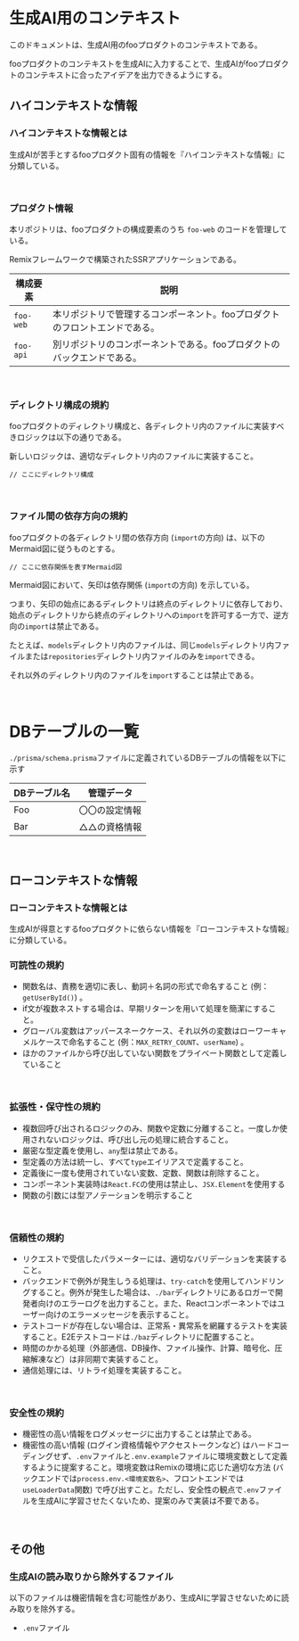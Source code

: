 # 生成AI用のコンテキスト

このドキュメントは、生成AI用のfooプロダクトのコンテキストである。

fooプロダクトのコンテキストを生成AIに入力することで、生成AIがfooプロダクトのコンテキストに合ったアイデアを出力できるようにする。

## ハイコンテキストな情報

### ハイコンテキストな情報とは

生成AIが苦手とするfooプロダクト固有の情報を『ハイコンテキストな情報』に分類している。

<br>

### プロダクト情報

本リポジトリは、fooプロダクトの構成要素のうち `foo-web` のコードを管理している。

Remixフレームワークで構築されたSSRアプリケーションである。

| 構成要素  | 説明                                                                        |
| --------- | --------------------------------------------------------------------------- |
| `foo-web` | 本リポジトリで管理するコンポーネント。fooプロダクトのフロントエンドである。 |
| `foo-api` | 別リポジトリのコンポーネントである。fooプロダクトのバックエンドである。     |

<br>

### ディレクトリ構成の規約

fooプロダクトのディレクトリ構成と、各ディレクトリ内のファイルに実装すべきロジックは以下の通りである。

新しいロジックは、適切なディレクトリ内のファイルに実装すること。

```
// ここにディレクトリ構成
```

<br>

### ファイル間の依存方向の規約

fooプロダクトの各ディレクトリ間の依存方向 (`import`の方向) は、以下のMermaid図に従うものとする。

```mermaid
// ここに依存関係を表すMermaid図
```

Mermaid図において、矢印は依存関係 (`import`の方向) を示している。

つまり、矢印の始点にあるディレクトリは終点のディレクトリに依存しており、始点のディレクトリから終点のディレクトリへの`import`を許可する一方で、逆方向の`import`は禁止である。

たとえば、`models`ディレクトリ内のファイルは、同じ`models`ディレクトリ内ファイルまたは`repositories`ディレクトリ内ファイルのみを`import`できる。

それ以外のディレクトリ内のファイルを`import`することは禁止である。

<br>

# DBテーブルの一覧

`./prisma/schema.prisma`ファイルに定義されているDBテーブルの情報を以下に示す

| DBテーブル名 | 管理データ     |
| ------------ | -------------- |
| Foo          | 〇〇の設定情報 |
| Bar          | △△の資格情報   |

<br>

## ローコンテキストな情報

### ローコンテキストな情報とは

生成AIが得意とするfooプロダクトに依らない情報を『ローコンテキストな情報』に分類している。

### 可読性の規約

- 関数名は、責務を適切に表し、動詞＋名詞の形式で命名すること (例：`getUserById()`) 。
- if文が複数ネストする場合は、早期リターンを用いて処理を簡潔にすること。
- グローバル変数はアッパースネークケース、それ以外の変数はローワーキャメルケースで命名すること (例：`MAX_RETRY_COUNT`、`userName`) 。
- ほかのファイルから呼び出していない関数をプライベート関数として定義していること

<br>

### 拡張性・保守性の規約

- 複数回呼び出されるロジックのみ、関数や定数に分離すること。一度しか使用されないロジックは、呼び出し元の処理に統合すること。
- 厳密な型定義を使用し、`any`型は禁止である。
- 型定義の方法は統一し、すべて`type`エイリアスで定義すること。
- 定義後に一度も使用されていない変数、定数、関数は削除すること。
- コンポーネント実装時は`React.FC`の使用は禁止し、`JSX.Element`を使用する
- 関数の引数には型アノテーションを明示すること

<br>

### 信頼性の規約

- リクエストで受信したパラメーターには、適切なバリデーションを実装すること。
- バックエンドで例外が発生しうる処理は、`try-catch`を使用してハンドリングすること。例外が発生した場合は、`./bar`ディレクトリにあるロガーで開発者向けのエラーログを出力すること。また、Reactコンポーネントではユーザー向けのエラーメッセージを表示すること。
- テストコードが存在しない場合は、正常系・異常系を網羅するテストを実装すること。E2Eテストコードは`./baz`ディレクトリに配置すること。
- 時間のかかる処理（外部通信、DB操作、ファイル操作、計算、暗号化、圧縮解凍など）は非同期で実装すること。
- 通信処理には、リトライ処理を実装すること。

<br>

### 安全性の規約

- 機密性の高い情報をログメッセージに出力することは禁止である。
- 機密性の高い情報 (ログイン資格情報やアクセストークンなど) はハードコーディングせず、`.env`ファイルと`.env.example`ファイルに環境変数として定義するように提案すること。環境変数はRemixの環境に応じた適切な方法 (バックエンドでは`process.env.<環境変数名>`、フロントエンドでは`useLoaderData`関数) で呼び出すこと。ただし、安全性の観点で`.env`ファイルを生成AIに学習させたくないため、提案のみで実装は不要である。

<br>

## その他

### 生成AIの読み取りから除外するファイル

以下のファイルは機密情報を含む可能性があり、生成AIに学習させないために読み取りを除外する。

- `.env`ファイル
